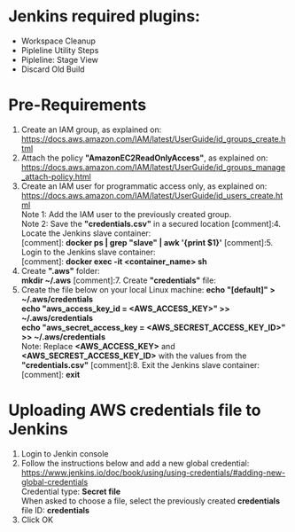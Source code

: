 # Jenkins required plugins:
* Workspace Cleanup
* Pipleline Utility Steps
* Pipleline: Stage View
* Discard Old Build

# Pre-Requirements
1. Create an IAM group, as explained on:  
 https://docs.aws.amazon.com/IAM/latest/UserGuide/id_groups_create.html
2. Attach the policy **"AmazonEC2ReadOnlyAccess"**, as explained on:  
  https://docs.aws.amazon.com/IAM/latest/UserGuide/id_groups_manage_attach-policy.html
3. Create an IAM user for programmatic access only, as explained on:  
  https://docs.aws.amazon.com/IAM/latest/UserGuide/id_users_create.html  
  Note 1: Add the IAM user to the previously created group.  
  Note 2: Save the **"credentials.csv"** in a secured location
[comment]:4. Locate the Jenkins slave container:  
[comment]:  **docker ps | grep "slave" | awk '{print $1}'**
[comment]:5. Login to the Jenkins slave container:  
[comment]:  **docker exec -it <container_name> sh**
4. Create **".aws"** folder:  
  **mkdir ~/.aws**
[comment]:7. Create **"credentials"** file:  
5. Create the file below on your local Linux machine:
  **echo "[default]" > ~/.aws/credentials**  
  **echo "aws_access_key_id = <AWS_ACCESS_KEY>" >> ~/.aws/credentials**  
  **echo "aws_secret_access_key = <AWS_SECREST_ACCESS_KEY_ID>" >> ~/.aws/credentials**  
  Note: Replace **<AWS_ACCESS_KEY>** and **<AWS_SECREST_ACCESS_KEY_ID>** with the values from the **"credentials.csv"**
[comment]:8. Exit the Jenkins slave container:  
[comment]:  **exit**

# Uploading AWS credentials file to Jenkins
1. Login to Jenkin console
2. Follow the instructions below and add a new global credential:  
   https://www.jenkins.io/doc/book/using/using-credentials/#adding-new-global-credentials  
   Credential type: **Secret file**  
   When asked to choose a file, select the previously created **credentials** file
   ID: **credentials**
3. Click OK
